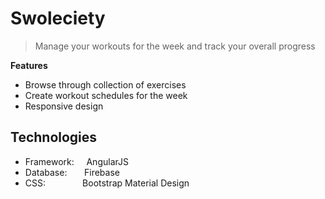 # Swoleciety

> Manage your workouts for the week and track your overall progress

**Features**
* Browse through collection of exercises
* Create workout schedules for the week 
* Responsive design

Technologies
-----

* Framework:&nbsp;&nbsp;&nbsp;&nbsp;&nbsp;AngularJS
* Database:&nbsp;&nbsp;&nbsp;&nbsp;&nbsp;&nbsp;&nbsp;Firebase
* CSS:&nbsp;&nbsp;&nbsp;&nbsp;&nbsp;&nbsp;&nbsp;&nbsp;&nbsp;&nbsp;&nbsp;&nbsp;&nbsp;&nbsp;&nbsp;Bootstrap Material Design

